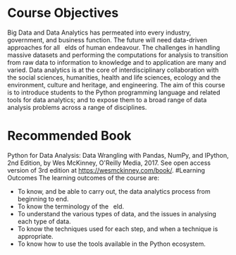 # Course Objectives
Big Data and Data Analytics has permeated into every industry, government, and business
function. The future will need data-driven approaches for all  elds of human endeavour.
The challenges in handling massive datasets and performing the computations for analysis
to transition from raw data to information to knowledge and to application are many and
varied. Data analytics is at the core of interdisciplinary collaboration with the social sciences,
humanities, health and life sciences, ecology and the environment, culture and heritage, and
engineering.
The aim of this course is to introduce students to the Python programming language and
related tools for data analytics; and to expose them to a broad range of data analysis
problems across a range of disciplines.
# Recommended Book
Python for Data Analysis: Data Wrangling with Pandas, NumPy, and IPython, 2nd Edition,
by Wes McKinney, O'Reilly Media, 2017. See open access version of 3rd edition
at https://wesmckinney.com/book/.
#Learning Outcomes
The learning outcomes of the course are:
- To know, and be able to carry out, the data analytics process from beginning to end.
- To know the terminology of the  eld.
- To understand the various types of data, and the issues in analysing each type of data.
- To know the techniques used for each step, and when a technique is appropriate.
- To know how to use the tools available in the Python ecosystem.
